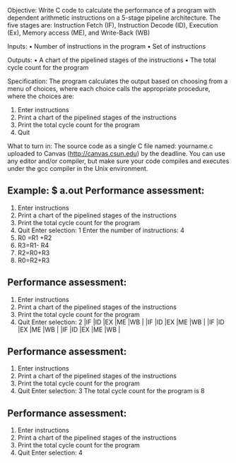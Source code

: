 Objective:
Write C code to calculate the performance of a program with dependent arithmetic instructions
on a 5-stage pipeline architecture. The five stages are: Instruction Fetch (IF), Instruction Decode
(ID), Execution (Ex), Memory access (ME), and Write-Back (WB)

Inputs:
• Number of instructions in the program
• Set of instructions

Outputs:
• A chart of the pipelined stages of the instructions
• The total cycle count for the program

Specification:
The program calculates the output based on choosing from a menu of choices, where each
choice calls the appropriate procedure, where the choices are:
1) Enter instructions
2) Print a chart of the pipelined stages of the instructions
3) Print the total cycle count for the program
4) Quit

What to turn in:
The source code as a single C file named: yourname.c uploaded to Canvas
(http://canvas.csun.edu) by the deadline.
You can use any editor and/or compiler, but make sure your code compiles and executes under
the gcc compiler in the Unix environment.

Example:
$ a.out
Performance assessment:
-----------------------
1) Enter instructions
2) Print a chart of the pipelined stages of the instructions
3) Print the total cycle count for the program
4) Quit
Enter selection: 1
Enter the number of instructions: 4
1) R0 =R1 +R2
2) R3=R1- R4
3) R2=R0+R3
4) R0=R2+R3

Performance assessment:
-----------------------
1) Enter instructions
2) Print a chart of the pipelined stages of the instructions
3) Print the total cycle count for the program
4) Quit
Enter selection: 2
|IF |ID |EX |ME |WB |
|IF |ID |EX |ME |WB |
|IF |ID |EX |ME |WB |
|IF |ID |EX |ME |WB |

Performance assessment:
-----------------------
1) Enter instructions
2) Print a chart of the pipelined stages of the instructions
3) Print the total cycle count for the program
4) Quit
Enter selection: 3
The total cycle count for the program is 8

Performance assessment:
-----------------------
1) Enter instructions
2) Print a chart of the pipelined stages of the instructions
3) Print the total cycle count for the program
4) Quit
Enter selection: 4

